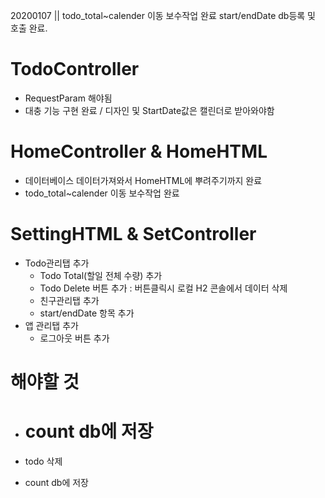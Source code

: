 20200107 || todo_total~calender 이동 보수작업 완료
						start/endDate db등록 및 호출 완료.

# TodoController

- RequestParam 해야됨
- 대충 기능 구현 완료 / 디자인 및 StartDate값은 캘린더로 받아와야함



# HomeController & HomeHTML

- 데이터베이스 데이터가져와서 HomeHTML에 뿌려주기까지 완료
- todo_total~calender 이동 보수작업 완료



# SettingHTML & SetController

- Todo관리탭 추가
  - Todo Total(할일 전체 수량) 추가
  - Todo Delete 버튼 추가 : 버튼클릭시 로컬 H2 콘솔에서 데이터 삭제
  - 친구관리탭 추가
  - start/endDate 항목 추가
- 앱 관리탭 추가
  - 로그아웃 버튼 추가 

# 해야할 것

- count db에 저장
  =======

- todo 삭제

- count db에 저장